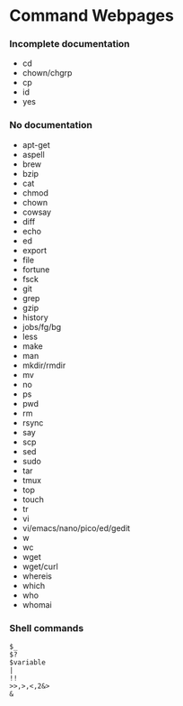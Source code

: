Command Webpages
================


### Incomplete documentation
 - cd
 - chown/chgrp
 - cp
 - id
 - yes


### No documentation
 - apt-get
 - aspell
 - brew
 - bzip
 - cat
 - chmod
 - chown
 - cowsay
 - diff
 - echo
 - ed
 - export
 - file
 - fortune
 - fsck
 - git
 - grep
 - gzip
 - history
 - jobs/fg/bg
 - less
 - make
 - man
 - mkdir/rmdir
 - mv
 - no
 - ps
 - pwd
 - rm
 - rsync
 - say
 - scp
 - sed
 - sudo
 - tar
 - tmux
 - top
 - touch
 - tr
 - vi
 - vi/emacs/nano/pico/ed/gedit
 - w
 - wc
 - wget
 - wget/curl
 - whereis
 - which
 - who
 - whomai

### Shell commands
```
$_
$?
$variable
|
!!
>>,>,<,2&>
&
```
